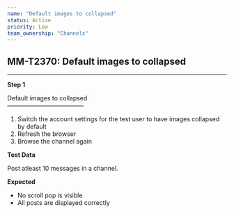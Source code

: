 ```yaml
---
name: "Default images to collapsed"
status: Active
priority: Low
team_ownership: "Channels"
---
```


## MM-T2370: Default images to collapsed

---

**Step 1**

Default images to collapsed\
–––––––––––––––––––––––––

1. Switch the account settings for the test user to have images collapsed by default
2. Refresh the browser
3. Browse the channel again

**Test Data**

Post atleast 10 messages in a channel.

**Expected**

- No scroll pop is visible
- All posts are displayed correctly
